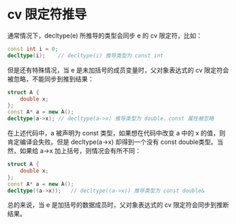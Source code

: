 # cv 限定符推导

通常情况下，decltype(e) 所推导的类型会同步 e 的 cv 限定符，比如：

```c++
const int i = 0;
decltype(i);	// decltype(i) 推导类型为 const int
```

但是还有特殊情况，当 e 是未加括号的成员变量时，父对象表达式的 cv 限定符会被忽略，不能同步到推到结果：

```c++
struct A {
    double x;
};
const A* a = new A();
decltype(a->x);	// decltype(a->x) 推导类型为 double，const 属性被忽略
```

在上述代码中，a 被声明为 const 类型，如果想在代码中改变 a 中的 x 的值，则肯定编译会失败。但是 decltype(a->x) 却得到一个没有 const double类型。当然，如果给 a->x 加上括号，则情况会有所不同：

```c++
struct A {
    double x;
};
const A* a = new A();
decltype((a->x));	// decltype((a->x)) 推导类型为 const double&
```

总的来说，当 e 是加括号的数据成员时，父对象表达式的 cv 限定符会同步到推断结果。